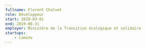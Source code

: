 ```yaml
---
fullname: Florent Chalvet
role: Développeur
start: 2019-03-01
end: 2019-08-31
employer: Ministère de la Transition écologique et solidaire
startups:
    - Camino
---
```

